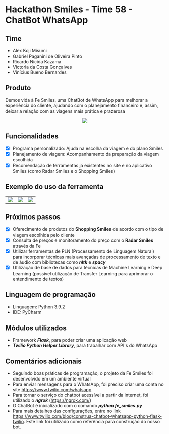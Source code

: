 # Hackathon Smiles - Time 58 - ChatBot WhatsApp

## Time
- Alex Koji Misumi 
- Gabriel Paganini de Oliveira Pinto
- Ricardo Nicida Kazama
- Victoria da Costa Gonçalves
- Vinícius Bueno Bernardes

## Produto
Demos vida à Fe Smiles, uma ChatBot de WhatsApp para melhorar a experiência do cliente, ajudando com o planejamento financeiro e, assim, deixar a relação com as viagens mais prática e prazerosa

<div style="text-align:center"><img src="https://user-images.githubusercontent.com/79596598/112763807-6b420d00-8fdc-11eb-92ce-4b7d31572e53.png" /></div>

## Funcionalidades
- [X] Programa personalizado: Ajuda na escolha da viagem e do plano Smiles
- [X] Planejamento de viagem: Acompanhamento da preparação da viagem escolhida 
- [X] Recomendação de ferramentas já existentes no site e no aplicativo Smiles (como Radar Smiles e o Shopping Smiles)

## Exemplo do uso da ferramenta
<table>
  <tr>
    <td><img src="https://user-images.githubusercontent.com/79596598/112765039-aa269180-8fe1-11eb-805e-4e83d1c7f3d4.png"/>
    <td><img src="https://user-images.githubusercontent.com/79596598/112765056-b90d4400-8fe1-11eb-9413-e537fcfeed90.png"/>
    <td><img src="https://user-images.githubusercontent.com/79596598/112765130-1dc89e80-8fe2-11eb-9e69-10f03d95bb88.png"/>
  </tr>
 </table>

## Próximos passos
- [X] Oferecimento de produtos do **Shopping Smiles** de acordo com o tipo de viagem escolhida pelo cliente
- [X] Consulta de preços e monitoramento do preço com o **Radar Smiles** através da Fe
- [X] Utilizar ferramentas de PLN (Processamento de Linguagem Natural) para incorporar técnicas mais avançadas de processamento de texto e de áudio com bibliotecas como **_nltk_** e **_spacy_**
- [X] Utilização de base de dados para técnicas de Machine Learning e Deep Learning (possível utilização de Transfer Learning para aprimorar o entendimento de textos)

## Linguagem de programação
- Linguagem: Python 3.9.2
- IDE: PyCharm

## Módulos utilizados
- Framework **_Flask_**, para poder criar uma aplicação web
- **_Twilio Python Helper Library_**, para trabalhar com API's do WhatsApp

## Comentários adicionais
- Seguindo boas práticas de programação, o projeto da Fe Smiles foi desenvolvido em um ambiente virtual
- Para enviar mensagens para o WhatsApp, foi preciso criar uma conta no site https://www.twilio.com/whatsapp
- Para tornar o serviço do chatbot acessível a partir da internet, foi utilizado o **_ngrok_** (https://ngrok.com/)
- O ChatBot é inicializado com o comando **_python fe_smiles.py_**
- Para mais detalhes das configurações, entre no link https://www.twilio.com/blog/construa-chatbot-whatsapp-python-flask-twilio. Este link foi utilizado como referência para construção do nosso bot.
